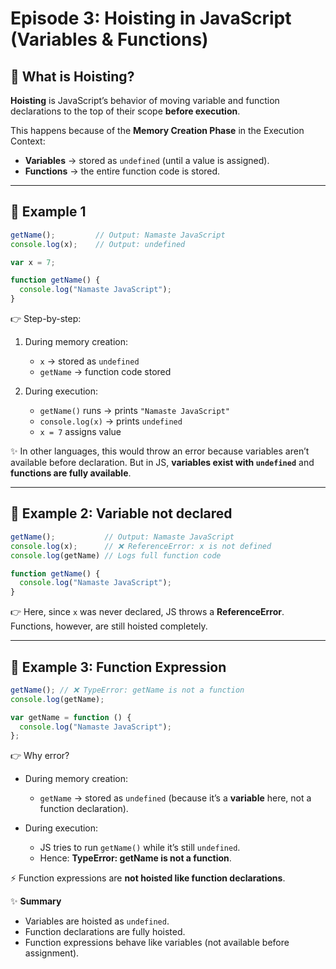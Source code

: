 # Episode 3: Hoisting in JavaScript (Variables & Functions)

## 🔹 What is Hoisting?
**Hoisting** is JavaScript’s behavior of moving variable and function declarations to the top of their scope **before execution**.  

This happens because of the **Memory Creation Phase** in the Execution Context:
- **Variables** → stored as `undefined` (until a value is assigned).  
- **Functions** → the entire function code is stored.  

---

## 🔹 Example 1

```js
getName();         // Output: Namaste JavaScript
console.log(x);    // Output: undefined

var x = 7;

function getName() {
  console.log("Namaste JavaScript");
}
````

👉 Step-by-step:

1. During memory creation:

   * `x` → stored as `undefined`
   * `getName` → function code stored
2. During execution:

   * `getName()` runs → prints `"Namaste JavaScript"`
   * `console.log(x)` → prints `undefined`
   * `x = 7` assigns value

✨ In other languages, this would throw an error because variables aren’t available before declaration.
But in JS, **variables exist with `undefined`** and **functions are fully available**.

---

## 🔹 Example 2: Variable not declared

```js
getName();           // Output: Namaste JavaScript
console.log(x);      // ❌ ReferenceError: x is not defined
console.log(getName) // Logs full function code

function getName() {
  console.log("Namaste JavaScript");
}
```

👉 Here, since `x` was never declared, JS throws a **ReferenceError**.
Functions, however, are still hoisted completely.

---

## 🔹 Example 3: Function Expression

```js
getName(); // ❌ TypeError: getName is not a function
console.log(getName);

var getName = function () {
  console.log("Namaste JavaScript");
};
```

👉 Why error?

* During memory creation:

  * `getName` → stored as `undefined` (because it’s a **variable** here, not a function declaration).
* During execution:

  * JS tries to run `getName()` while it’s still `undefined`.
  * Hence: **TypeError: getName is not a function**.

⚡ Function expressions are **not hoisted like function declarations**.

✨ **Summary**

* Variables are hoisted as `undefined`.
* Function declarations are fully hoisted.
* Function expressions behave like variables (not available before assignment).